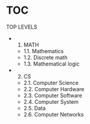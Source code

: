 # TOC


TOP LEVELS

- 1. MATH
  - 1.1. Mathematics
  - 1.2. Discrete math
  - 1.3. Mathematical logic
- 2. CS
  - 2.1. Computer Science
  - 2.2. Computer Hardware
  - 2.3. Computer Software
  - 2.4. Computer System
  - 2.5. Data
  - 2.6. Computer Networks
